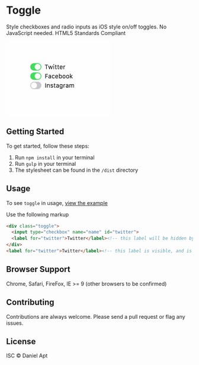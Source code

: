 # Toggle

Style checkboxes and radio inputs as iOS style on/off toggles.
No JavaScript needed.
HTML5 Standards Compliant

![Example of toggle in use](/images/toggle.gif)

## Getting Started

To get started, follow these steps:

1. Run `npm install` in your terminal
2. Run `gulp` in your terminal
3. The stylesheet can be found in the `/dist` directory

## Usage
To see `toggle` in usage, [view the example](http://danielapt.github.io/toggle/#example)

Use the following markup
```html
<div class="toggle">
  <input type="checkbox" name="name" id="twitter">
  <label for="twitter">Twitter</label><!-- this label will be hidden by the css -->
</div>
<label for="twitter">Twitter</label><!-- this label is visible, and is optional -->
```


## Browser Support
Chrome, Safari, FireFox, IE >= 9 (other browsers to be confirmed)

## Contributing

Contributions are always welcome. Please send a pull request or flag any issues.

## License
ISC &copy; Daniel Apt
